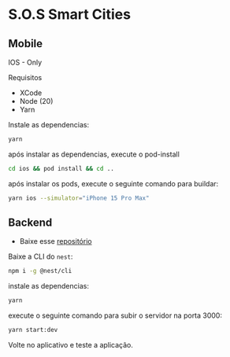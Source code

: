 # S.O.S Smart Cities

## Mobile

IOS - Only

Requisitos
- XCode
- Node (20)
- Yarn 


Instale as dependencias:

```bash
yarn
```

após instalar as dependencias, execute o pod-install

```bash
cd ios && pod install && cd ..
```

após instalar os pods, execute o seguinte comando para buildar:

```bash
yarn ios --simulator="iPhone 15 Pro Max"
```



## Backend

- Baixe esse [repositório](https://github.com/Pereira277/smart-cities-api)

Baixe a CLI do `nest`:

```bash
npm i -g @nest/cli
```

instale as dependencias:

```bash
yarn
```

execute o seguinte comando para subir o servidor na porta 3000:

```bash
yarn start:dev
```

Volte no aplicativo e teste a aplicação.
